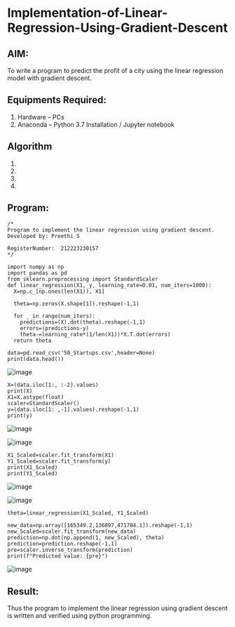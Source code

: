 # Implementation-of-Linear-Regression-Using-Gradient-Descent

## AIM:
To write a program to predict the profit of a city using the linear regression model with gradient descent.

## Equipments Required:
1. Hardware – PCs
2. Anaconda – Python 3.7 Installation / Jupyter notebook

## Algorithm
1. 
2. 
3. 
4. 

## Program:
```
/*
Program to implement the linear regression using gradient descent.
Developed by: Preethi S

RegisterNumber:  212223230157
*/

import numpy as np
import pandas as pd
from sklearn.preprocessing import StandardScaler
def linear_regression(X1, y, learning_rate=0.01, num_iters=1000):
  X=np.c_[np.ones(len(X1)), X1]

  theta=np.zeros(X.shape[1]).reshape(-1,1)

  for _ in range(num_iters):
    predictions=(X).dot(theta).reshape(-1,1)
    errors=(predictions-y)
    theta-=learning_rate*(1/len(X1))*X.T.dot(errors)
  return theta

data=pd.read_csv('50_Startups.csv',header=None)
print(data.head())
```
![image](https://github.com/user-attachments/assets/1deb79cf-cf39-495d-bbfe-c30fe9fef3cc)

```
X=(data.iloc[1:, :-2].values)
print(X)
X1=X.astype(float)
scaler=StandardScaler()
y=(data.iloc[1: ,-1].values).reshape(-1,1)
print(y)
```

![image](https://github.com/user-attachments/assets/071c12fb-ad2a-43db-8a0f-f29b12f27b2b)

![image](https://github.com/user-attachments/assets/063acc9f-1f21-4d84-b163-9d93878f7838)
```
X1_Scaled=scaler.fit_transform(X1)
Y1_Scaled=scaler.fit_transform(y)
print(X1_Scaled)
print(Y1_Scaled)
```
![image](https://github.com/user-attachments/assets/147157a0-fcf8-4a91-8056-f68f16139a2f)

![image](https://github.com/user-attachments/assets/81b1e159-2b4a-4b1e-a3ca-f9a832727862)

```
theta=linear_regression(X1_Scaled, Y1_Scaled)

new_data=np.array([165349.2,136897,471784.1]).reshape(-1,1)
new_Scaled=scaler.fit_transform(new_data)
prediction=np.dot(np.append(1, new_Scaled), theta)
prediction=prediction.reshape(-1,1)
pre=scaler.inverse_transform(prediction)
print(f"Predicted value: {pre}")
```
![image](https://github.com/user-attachments/assets/6213b972-a570-4313-87fa-499a6414eb21)





## Result:
Thus the program to implement the linear regression using gradient descent is written and verified using python programming.
